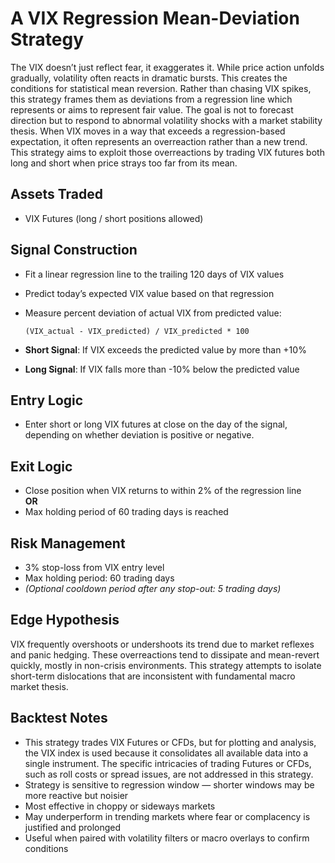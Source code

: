 # A VIX Regression Mean-Deviation Strategy

The VIX doesn’t just reflect fear, it exaggerates it. While price action unfolds gradually, volatility often reacts in dramatic bursts. This creates the conditions for statistical mean reversion. Rather than chasing VIX spikes, this strategy frames them as deviations from a regression line which represents or aims to represent fair value. The goal is not to forecast direction but to respond to abnormal volatility shocks with a market stability thesis. When VIX moves in a way that exceeds a regression-based expectation, it often represents an overreaction rather than a new trend. This strategy aims to exploit those overreactions by trading VIX futures both long and short when price strays too far from its mean.

## Assets Traded
- VIX Futures (long / short positions allowed)

## Signal Construction

- Fit a linear regression line to the trailing 120 days of VIX values  
- Predict today’s expected VIX value based on that regression  
- Measure percent deviation of actual VIX from predicted value:  

  `(VIX_actual - VIX_predicted) / VIX_predicted * 100`

- **Short Signal**: If VIX exceeds the predicted value by more than +10%  
- **Long Signal**: If VIX falls more than -10% below the predicted value

## Entry Logic

- Enter short or long VIX futures at close on the day of the signal, depending on whether deviation is positive or negative.

## Exit Logic

- Close position when VIX returns to within 2% of the regression line  
**OR**  
- Max holding period of 60 trading days is reached

## Risk Management

- 3% stop-loss from VIX entry level  
- Max holding period: 60 trading days  
- *(Optional cooldown period after any stop-out: 5 trading days)*

## Edge Hypothesis

VIX frequently overshoots or undershoots its trend due to market reflexes and panic hedging. These overreactions tend to dissipate and mean-revert quickly, mostly in non-crisis environments. This strategy attempts to isolate short-term dislocations that are inconsistent with fundamental macro market thesis.

## Backtest Notes

- This strategy trades VIX Futures or CFDs, but for plotting and analysis, the VIX index is used because it consolidates all available data into a single instrument. The specific intricacies of trading Futures or CFDs, such as roll costs or spread issues, are not addressed in this strategy.
- Strategy is sensitive to regression window — shorter windows may be more reactive but noisier  
- Most effective in choppy or sideways markets  
- May underperform in trending markets where fear or complacency is justified and prolonged  
- Useful when paired with volatility filters or macro overlays to confirm conditions
